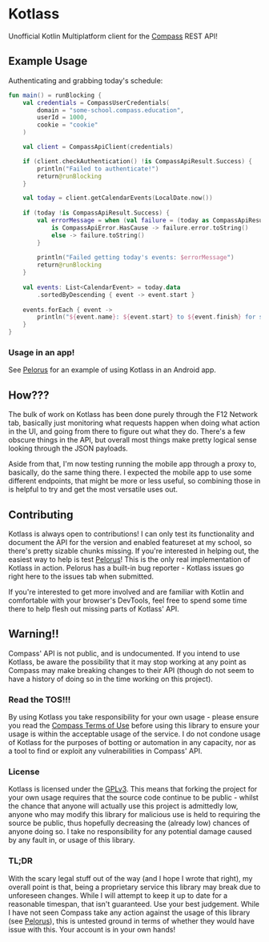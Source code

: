 # Kotlass
Unofficial Kotlin Multiplatform client for the [Compass](https://compass.education/) REST API!

## Example Usage

Authenticating and grabbing today's schedule:
```kotlin
fun main() = runBlocking {
    val credentials = CompassUserCredentials(
        domain = "some-school.compass.education",
        userId = 1000,
        cookie = "cookie"
    )

    val client = CompassApiClient(credentials)

    if (client.checkAuthentication() !is CompassApiResult.Success) {
        println("Failed to authenticate!")
        return@runBlocking
    }

    val today = client.getCalendarEvents(LocalDate.now())
    
    if (today !is CompassApiResult.Success) {
        val errorMessage = when (val failure = (today as CompassApiResult.Failure).error) {
            is CompassApiError.HasCause -> failure.error.toString()
            else -> failure.toString()
        }
        
        println("Failed getting today's events: $errorMessage")
        return@runBlocking
    }
    
    val events: List<CalendarEvent> = today.data
        .sortedByDescending { event -> event.start }
    
    events.forEach { event -> 
        println("${event.name}: ${event.start} to ${event.finish} for student ID ${event.targetStudentId}")
    }
}
```

### Usage in an app!
See [Pelorus](https://github.com/thennothinghappened/Pelorus) for an example of using Kotlass in an Android app.

## How???
The bulk of work on Kotlass has been done purely through the F12 Network tab, basically just monitoring what requests
happen when doing what action in the UI, and going from there to figure out what they do. There's a few obscure things
in the API, but overall most things make pretty logical sense looking through the JSON payloads.

Aside from that, I'm now testing running the mobile app through a proxy to, basically, do the same thing there. I
expected the mobile app to use some different endpoints, that might be more or less useful, so combining those in
is helpful to try and get the most versatile uses out.

## Contributing
Kotlass is always open to contributions! I can only test its functionality and document the API for the version and
enabled featureset at my school, so there's pretty sizable chunks missing. If you're interested in helping out, the
easiest way to help is test [Pelorus](https://github.com/thennothinghappened/Pelorus)! This is the only real
implementation of Kotlass in action. Pelorus has a built-in bug reporter - Kotlass issues go right here to the issues
tab when submitted.

If you're interested to get more involved and are familiar with Kotlin and comfortable with your browser's DevTools,
feel free to spend some time there to help flesh out missing parts of Kotlass' API.

## Warning!!
Compass' API is not public, and is undocumented. If you intend to use Kotlass, be aware the possibility that it may
stop working at any point as Compass may make breaking changes to their API (though do not seem to have a history of
doing so in the time working on this project).

### Read the TOS!!!
By using Kotlass you take responsibility for your own usage - please ensure you read the
[Compass Terms of Use](https://policies.compass.education/) before using this library to ensure your usage is within
the acceptable usage of the service. I do not condone usage of Kotlass for the purposes of botting or automation in
any capacity, nor as a tool to find or exploit any vulnerabilities in Compass' API.

### License
Kotlass is licensed under the [GPLv3](https://www.gnu.org/licenses/gpl-3.0.en.html). This means that forking the project
for your own usage requires that the source code continue to be public - whilst the chance that anyone will actually
use this project is admittedly low, anyone who may modify this library for malicious use is held to requiring the source
be public, thus hopefully decreasing the (already low) chances of anyone doing so. I take no responsibility for any
potential damage caused by any fault in, or usage of this library.

### TL;DR
With the scary legal stuff out of the way (and I hope I wrote that right), my overall point is that, being a
proprietary service this library may break due to unforeseen changes. While I will attempt to keep it up to date for
a reasonable timespan, that isn't guaranteed. Use your best judgement. While I have not seen Compass take any action
against the usage of this library (see [Pelorus](https://github.com/thennothinghappened/Pelorus)), this is untested
ground in terms of whether they would have issue with this. Your account is in your own hands!